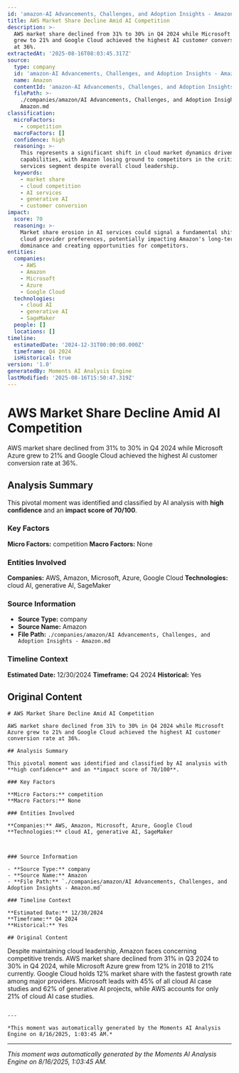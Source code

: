 ```yaml
---
id: 'amazon-AI Advancements, Challenges, and Adoption Insights - Amazon-moment-5'
title: AWS Market Share Decline Amid AI Competition
description: >-
  AWS market share declined from 31% to 30% in Q4 2024 while Microsoft Azure
  grew to 21% and Google Cloud achieved the highest AI customer conversion rate
  at 36%.
extractedAt: '2025-08-16T08:03:45.317Z'
source:
  type: company
  id: 'amazon-AI Advancements, Challenges, and Adoption Insights - Amazon'
  name: Amazon
  contentId: 'amazon-AI Advancements, Challenges, and Adoption Insights - Amazon'
  filePath: >-
    ./companies/amazon/AI Advancements, Challenges, and Adoption Insights -
    Amazon.md
classification:
  microFactors:
    - competition
  macroFactors: []
  confidence: high
  reasoning: >-
    This represents a significant shift in cloud market dynamics driven by AI
    capabilities, with Amazon losing ground to competitors in the critical AI
    services segment despite overall cloud leadership.
  keywords:
    - market share
    - cloud competition
    - AI services
    - generative AI
    - customer conversion
impact:
  score: 70
  reasoning: >-
    Market share erosion in AI services could signal a fundamental shift in
    cloud provider preferences, potentially impacting Amazon's long-term
    dominance and creating opportunities for competitors.
entities:
  companies:
    - AWS
    - Amazon
    - Microsoft
    - Azure
    - Google Cloud
  technologies:
    - cloud AI
    - generative AI
    - SageMaker
  people: []
  locations: []
timeline:
  estimatedDate: '2024-12-31T00:00:00.000Z'
  timeframe: Q4 2024
  isHistorical: true
version: '1.0'
generatedBy: Moments AI Analysis Engine
lastModified: '2025-08-16T15:50:47.319Z'
---
```

# AWS Market Share Decline Amid AI Competition

AWS market share declined from 31% to 30% in Q4 2024 while Microsoft Azure grew to 21% and Google Cloud achieved the highest AI customer conversion rate at 36%.

## Analysis Summary

This pivotal moment was identified and classified by AI analysis with **high confidence** and an **impact score of 70/100**.

### Key Factors

**Micro Factors:** competition
**Macro Factors:** None

### Entities Involved

**Companies:** AWS, Amazon, Microsoft, Azure, Google Cloud
**Technologies:** cloud AI, generative AI, SageMaker



### Source Information

- **Source Type:** company
- **Source Name:** Amazon
- **File Path:** `./companies/amazon/AI Advancements, Challenges, and Adoption Insights - Amazon.md`

### Timeline Context

**Estimated Date:** 12/30/2024
**Timeframe:** Q4 2024
**Historical:** Yes

## Original Content

```
# AWS Market Share Decline Amid AI Competition

AWS market share declined from 31% to 30% in Q4 2024 while Microsoft Azure grew to 21% and Google Cloud achieved the highest AI customer conversion rate at 36%.

## Analysis Summary

This pivotal moment was identified and classified by AI analysis with **high confidence** and an **impact score of 70/100**.

### Key Factors

**Micro Factors:** competition
**Macro Factors:** None

### Entities Involved

**Companies:** AWS, Amazon, Microsoft, Azure, Google Cloud
**Technologies:** cloud AI, generative AI, SageMaker



### Source Information

- **Source Type:** company
- **Source Name:** Amazon
- **File Path:** `./companies/amazon/AI Advancements, Challenges, and Adoption Insights - Amazon.md`

### Timeline Context

**Estimated Date:** 12/30/2024
**Timeframe:** Q4 2024
**Historical:** Yes

## Original Content

```
Despite maintaining cloud leadership, Amazon faces concerning competitive trends. AWS market share declined from 31% in Q3 2024 to 30% in Q4 2024, while Microsoft Azure grew from 12% in 2018 to 21% currently. Google Cloud holds 12% market share with the fastest growth rate among major providers. Microsoft leads with 45% of all cloud AI case studies and 62% of generative AI projects, while AWS accounts for only 21% of cloud AI case studies.
```

---

*This moment was automatically generated by the Moments AI Analysis Engine on 8/16/2025, 1:03:45 AM.*

```

---

*This moment was automatically generated by the Moments AI Analysis Engine on 8/16/2025, 1:03:45 AM.*
